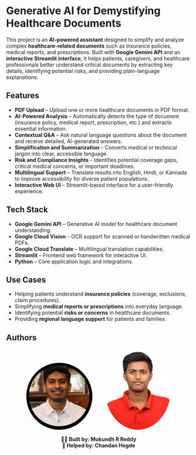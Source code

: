 # Generative AI for Demystifying Healthcare Documents  

This project is an **AI-powered assistant** designed to simplify and analyze complex **healthcare-related documents** such as insurance policies, medical reports, and prescriptions. Built with **Google Gemini API** and an **interactive Streamlit interface**, it helps patients, caregivers, and healthcare professionals better understand critical documents by extracting key details, identifying potential risks, and providing plain-language explanations.  

## Features  
- **PDF Upload** – Upload one or more healthcare documents in PDF format.  
- **AI-Powered Analysis** – Automatically detects the type of document (insurance policy, medical report, prescription, etc.) and extracts essential information.  
- **Contextual Q&A** – Ask natural language questions about the document and receive detailed, AI-generated answers.  
- **Simplification and Summarization** – Converts medical or technical jargon into clear, accessible language.  
- **Risk and Compliance Insights** – Identifies potential coverage gaps, critical medical concerns, or important deadlines.  
- **Multilingual Support** – Translate results into English, Hindi, or Kannada to improve accessibility for diverse patient populations.  
- **Interactive Web UI** – Streamlit-based interface for a user-friendly experience.  

## Tech Stack  
- **Google Gemini API** – Generative AI model for healthcare document understanding.  
- **Google Cloud Vision** – OCR support for scanned or handwritten medical PDFs.  
- **Google Cloud Translate** – Multilingual translation capabilities.  
- **Streamlit** – Frontend web framework for interactive UI.  
- **Python** – Core application logic and integrations.  

## Use Cases  
- Helping patients understand **insurance policies** (coverage, exclusions, claim procedures).  
- Simplifying **medical reports or prescriptions** into everyday language.  
- Identifying potential **risks or concerns** in healthcare documents.  
- Providing **regional language support** for patients and families.  

## Authors  

<p align="center">
  <img src="images/author.jpeg" alt="Mukundh R Reddy" width="180" style="border-radius:50%; margin-right: 30px;"/>
  <img src="images/author1.jpeg" alt="Chandan Hegde" width="180" style="border-radius:50%;"/>
</p>

<p align="center">
  <b>👨‍💻 Built by: Mukundh R Reddy</b><br>
  <b>🤝 Helped by: Chandan Hegde</b>
</p>